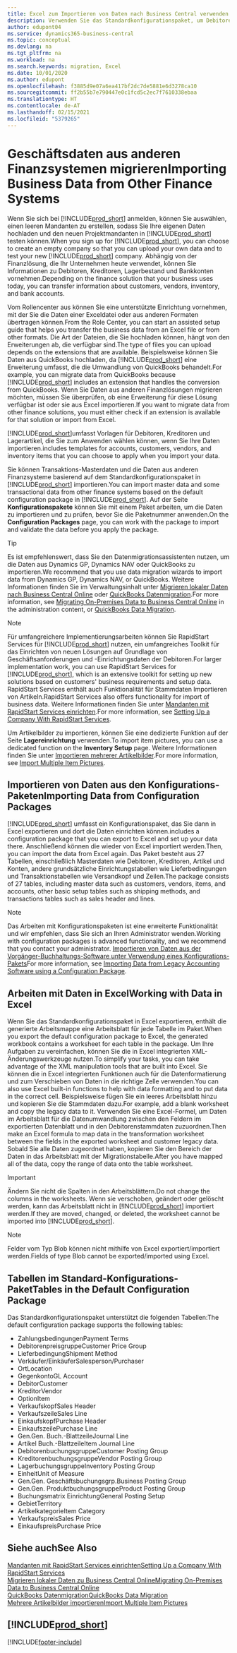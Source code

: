 ```yaml
---
title: Excel zum Importieren von Daten nach Business Central verwenden
description: Verwenden Sie das Standardkonfigurationspaket, um Debitorendaten in Excel hinzuzufügen und Daten nach Business Central zu importieren.
author: edupont04
ms.service: dynamics365-business-central
ms.topic: conceptual
ms.devlang: na
ms.tgt_pltfrm: na
ms.workload: na
ms.search.keywords: migration, Excel
ms.date: 10/01/2020
ms.author: edupont
ms.openlocfilehash: f3885d9e07a6ea417bf2dc7de5881e6d3278ca10
ms.sourcegitcommit: ff2b55b7e790447e0c1fcd5c2ec7f7610338ebaa
ms.translationtype: HT
ms.contentlocale: de-AT
ms.lasthandoff: 02/15/2021
ms.locfileid: "5379265"
---
```

# <a name="importing-business-data-from-other-finance-systems"></a><span data-ttu-id="b4805-103">Geschäftsdaten aus anderen Finanzsystemen migrieren</span><span class="sxs-lookup"><span data-stu-id="b4805-103">Importing Business Data from Other Finance Systems</span></span>

<span data-ttu-id="b4805-104">Wenn Sie sich bei [!INCLUDE[prod_short](includes/prod_short.md)] anmelden, können Sie auswählen, einen leeren Mandanten zu erstellen, sodass Sie Ihre eigenen Daten hochladen und den neuen Projektmandanten in [!INCLUDE[prod_short](includes/prod_short.md)] testen können.</span><span class="sxs-lookup"><span data-stu-id="b4805-104">When you sign up for [!INCLUDE[prod_short](includes/prod_short.md)], you can choose to create an empty company so that you can upload your own data and to test your new [!INCLUDE[prod_short](includes/prod_short.md)] company.</span></span> <span data-ttu-id="b4805-105">Abhängig von der Finanzlösung, die Ihr Unternehmen heute verwendet, können Sie Informationen zu Debitoren, Kreditoren, Lagerbestand und Bankkonten vornehmen.</span><span class="sxs-lookup"><span data-stu-id="b4805-105">Depending on the finance solution that your business uses today, you can transfer information about customers, vendors, inventory, and bank accounts.</span></span>  

<span data-ttu-id="b4805-106">Vom Rollencenter aus können Sie eine unterstützte Einrichtung vornehmen, mit der Sie die Daten einer Exceldatei oder aus anderen Formaten übertragen können.</span><span class="sxs-lookup"><span data-stu-id="b4805-106">From the Role Center, you can start an assisted setup guide that helps you transfer the business data from an Excel file or from other formats.</span></span> <span data-ttu-id="b4805-107">Die Art der Dateien, die Sie hochladen können, hängt von den Erweiterungen ab, die verfügbar sind.</span><span class="sxs-lookup"><span data-stu-id="b4805-107">The type of files you can upload depends on the extensions that are available.</span></span> <span data-ttu-id="b4805-108">Beispielsweise können Sie Daten aus QuickBooks hochladen, da [!INCLUDE[prod_short](includes/prod_short.md)] eine Erweiterung umfasst, die die Umwandlung von QuickBooks behandelt.</span><span class="sxs-lookup"><span data-stu-id="b4805-108">For example, you can migrate data from QuickBooks because [!INCLUDE[prod_short](includes/prod_short.md)] includes an extension that handles the conversion from QuickBooks.</span></span> <span data-ttu-id="b4805-109">Wenn Sie Daten aus anderen Finanzlösungen migrieren möchten, müssen Sie überprüfen, ob eine Erweiterung für diese Lösung verfügbar ist oder sie aus Excel importieren.</span><span class="sxs-lookup"><span data-stu-id="b4805-109">If you want to migrate data from other finance solutions, you must either check if an extension is available for that solution or import from Excel.</span></span>  

[!INCLUDE[prod_short](includes/prod_short.md)]<span data-ttu-id="b4805-110">umfasst Vorlagen für Debitoren, Kreditoren und Lagerartikel, die Sie zum Anwenden wählen können, wenn Sie Ihre Daten importieren.</span><span class="sxs-lookup"><span data-stu-id="b4805-110">includes templates for accounts, customers, vendors, and inventory items that you can choose to apply when you import your data.</span></span>

<span data-ttu-id="b4805-111">Sie können Transaktions-Masterdaten und die Daten aus anderen Finanzsysteme basierend auf dem Standardkonfigurationspaket in [!INCLUDE[prod_short](includes/prod_short.md)] importieren.</span><span class="sxs-lookup"><span data-stu-id="b4805-111">You can import master data and some transactional data from other finance systems based on the default configuration package in [!INCLUDE[prod_short](includes/prod_short.md)].</span></span> <span data-ttu-id="b4805-112">Auf der Seite **Konfigurationspakete** können Sie mit einem Paket arbeiten, um die Daten zu importieren und zu prüfen, bevor Sie die Paketnummer anwenden.</span><span class="sxs-lookup"><span data-stu-id="b4805-112">On the **Configuration Packages** page, you can work with the package to import and validate the data before you apply the package.</span></span>  

> [!TIP]  
> <span data-ttu-id="b4805-113">Es ist empfehlenswert, dass Sie den Datenmigrationsassistenten nutzen, um die Daten aus Dynamics GP, Dynamics NAV oder QuickBooks zu importieren.</span><span class="sxs-lookup"><span data-stu-id="b4805-113">We recommend that you use data migration wizards to import data from Dynamics GP, Dynamics NAV, or QuickBooks.</span></span> <span data-ttu-id="b4805-114">Weitere Informationen finden Sie im Verwaltungsinhalt unter [Migrieren lokaler Daten nach Business Central Online](/dynamics365/business-central/dev-itpro/administration/migrate-data) oder [QuickBooks Datenmigration](ui-extensions-quickbooks-data-migration.md).</span><span class="sxs-lookup"><span data-stu-id="b4805-114">For more information, see [Migrating On-Premises Data to Business Central Online](/dynamics365/business-central/dev-itpro/administration/migrate-data) in the administration content, or [QuickBooks Data Migration](ui-extensions-quickbooks-data-migration.md).</span></span>

> [!NOTE]  
> <span data-ttu-id="b4805-115">Für umfangreichere Implementierungsarbeiten können Sie RapidStart Services für [!INCLUDE[prod_short](includes/prod_short.md)] nutzen, ein umfangreiches Toolkit für das Einrichten von neuen Lösungen auf Grundlage von Geschäftsanforderungen und -Einrichtungsdaten der Debitoren.</span><span class="sxs-lookup"><span data-stu-id="b4805-115">For larger implementation work, you can use RapidStart Services for [!INCLUDE[prod_short](includes/prod_short.md)], which is an extensive toolkit for setting up new solutions based on customers' business requirements and setup data.</span></span> <span data-ttu-id="b4805-116">RapidStart Services enthält auch Funktionalität für Stammdaten Importieren von Artikeln.</span><span class="sxs-lookup"><span data-stu-id="b4805-116">RapidStart Services also offers functionality for import of business data.</span></span> <span data-ttu-id="b4805-117">Weitere Informationen finden Sie unter [Mandanten mit RapidStart Services einrichten](admin-set-up-a-company-with-rapidstart.md).</span><span class="sxs-lookup"><span data-stu-id="b4805-117">For more information, see [Setting Up a Company With RapidStart Services](admin-set-up-a-company-with-rapidstart.md).</span></span>

<span data-ttu-id="b4805-118">Um Artikelbilder zu importieren, können Sie eine dedizierte Funktion auf der Seite **Lagereinrichtung** verwenden.</span><span class="sxs-lookup"><span data-stu-id="b4805-118">To import item pictures, you can use a dedicated function on the **Inventory Setup** page.</span></span> <span data-ttu-id="b4805-119">Weitere Informationen finden Sie unter [Importieren mehrerer Artikelbilder](inventory-how-import-item-pictures.md).</span><span class="sxs-lookup"><span data-stu-id="b4805-119">For more information, see [Import Multiple Item Pictures](inventory-how-import-item-pictures.md).</span></span>

## <a name="importing-data-from-configuration-packages"></a><span data-ttu-id="b4805-120">Importieren von Daten aus den Konfigurations-Paketen</span><span class="sxs-lookup"><span data-stu-id="b4805-120">Importing Data from Configuration Packages</span></span>
[!INCLUDE[prod_short](includes/prod_short.md)] <span data-ttu-id="b4805-121">umfasst ein Konfigurationspaket, das Sie dann in Excel exportieren und dort die Daten einrichten können.</span><span class="sxs-lookup"><span data-stu-id="b4805-121">includes a configuration package that you can export to Excel and set up your data there.</span></span> <span data-ttu-id="b4805-122">Anschließend können die wieder von Excel importiert werden.</span><span class="sxs-lookup"><span data-stu-id="b4805-122">Then, you can import the data from Excel again.</span></span> <span data-ttu-id="b4805-123">Das Paket besteht aus 27 Tabellen, einschließlich Masterdaten wie Debitoren, Kreditoren, Artikel und Konten, andere grundsätzliche Einrichtungstabellen wie Lieferbedingungen und Transaktionstabellen wie Versandkopf und Zeilen.</span><span class="sxs-lookup"><span data-stu-id="b4805-123">The package consists of 27 tables, including master data such as customers, vendors, items, and accounts, other basic setup tables such as shipping methods, and transactions tables such as sales header and lines.</span></span>  

> [!NOTE]  
>   <span data-ttu-id="b4805-124">Das Arbeiten mit Konfigurationspaketen ist eine erweiterte Funktionalität und wir empfehlen, dass Sie sich an Ihren Administrator wenden.</span><span class="sxs-lookup"><span data-stu-id="b4805-124">Working with configuration packages is advanced functionality, and we recommend that you contact your administrator.</span></span> <span data-ttu-id="b4805-125">[Importieren von Daten aus der Vorgänger-Buchhaltungs-Software unter Verwendung eines Konfigurations-Pakets](across-import-data-configuration-packages.md)</span><span class="sxs-lookup"><span data-stu-id="b4805-125">For more information, see [Importing Data from Legacy Accounting Software using a Configuration Package](across-import-data-configuration-packages.md).</span></span>

## <a name="working-with-data-in-excel"></a><span data-ttu-id="b4805-126">Arbeiten mit Daten in Excel</span><span class="sxs-lookup"><span data-stu-id="b4805-126">Working with Data in Excel</span></span>
<span data-ttu-id="b4805-127">Wenn Sie das Standardkonfigurationspaket in Excel exportieren, enthält die generierte Arbeitsmappe eine Arbeitsblatt für jede Tabelle im Paket.</span><span class="sxs-lookup"><span data-stu-id="b4805-127">When you export the default configuration package to Excel, the generated workbook contains a worksheet for each table in the package.</span></span> <span data-ttu-id="b4805-128">Um Ihre Aufgaben zu vereinfachen, können Sie die in Excel integrierten XML-Änderungswerkzeuge nutzen.</span><span class="sxs-lookup"><span data-stu-id="b4805-128">To simplify your tasks, you can take advantage of the XML manipulation tools that are built into Excel.</span></span> <span data-ttu-id="b4805-129">Sie können die in Excel integrierten Funktionen auch für die Datenformatierung und zum Verschieben von Daten in die richtige Zelle verwenden.</span><span class="sxs-lookup"><span data-stu-id="b4805-129">You can also use Excel built-in functions to help with data formatting and to put data in the correct cell.</span></span> <span data-ttu-id="b4805-130">Beispielsweise fügen Sie ein leeres Arbeitsblatt hinzu und kopieren Sie die Stammdaten dazu.</span><span class="sxs-lookup"><span data-stu-id="b4805-130">For example, add a blank worksheet and copy the legacy data to it.</span></span> <span data-ttu-id="b4805-131">Verwenden Sie eine Excel-Formel, um Daten im Arbeitsblatt für die Datenumwandlung zwischen den Feldern im exportierten Datenblatt und in den Debitorenstammdaten zuzuordnen.</span><span class="sxs-lookup"><span data-stu-id="b4805-131">Then make an Excel formula to map data in the transformation worksheet between the fields in the exported worksheet and customer legacy data.</span></span> <span data-ttu-id="b4805-132">Sobald Sie alle Daten zugeordnet haben, kopieren Sie den Bereich der Daten in das Arbeitsblatt mit der Migrationstabelle.</span><span class="sxs-lookup"><span data-stu-id="b4805-132">After you have mapped all of the data, copy the range of data onto the table worksheet.</span></span>  

> [!IMPORTANT]  
>  <span data-ttu-id="b4805-133">Ändern Sie nicht die Spalten in den Arbeitsblättern.</span><span class="sxs-lookup"><span data-stu-id="b4805-133">Do not change the columns in the worksheets.</span></span> <span data-ttu-id="b4805-134">Wenn sie verschoben, geändert oder gelöscht werden, kann das Arbeitsblatt nicht in [!INCLUDE[prod_short](includes/prod_short.md)] importiert werden.</span><span class="sxs-lookup"><span data-stu-id="b4805-134">If they are moved, changed, or deleted, the worksheet cannot be imported into [!INCLUDE[prod_short](includes/prod_short.md)].</span></span>

> [!NOTE]
> <span data-ttu-id="b4805-135">Felder vom Typ Blob können nicht mithilfe von Excel exportiert/importiert werden.</span><span class="sxs-lookup"><span data-stu-id="b4805-135">Fields of type Blob cannot be exported/imported using Excel.</span></span>

## <a name="tables-in-the-default-configuration-package"></a><span data-ttu-id="b4805-136">Tabellen im Standard-Konfigurations-Paket</span><span class="sxs-lookup"><span data-stu-id="b4805-136">Tables in the Default Configuration Package</span></span>
<span data-ttu-id="b4805-137">Das Standardkonfigurationspaket unterstützt die folgenden Tabellen:</span><span class="sxs-lookup"><span data-stu-id="b4805-137">The default configuration package supports the following tables:</span></span>

-   <span data-ttu-id="b4805-138">Zahlungsbedingungen</span><span class="sxs-lookup"><span data-stu-id="b4805-138">Payment Terms</span></span>
-   <span data-ttu-id="b4805-139">Debitorenpreisgruppe</span><span class="sxs-lookup"><span data-stu-id="b4805-139">Customer Price Group</span></span>
-   <span data-ttu-id="b4805-140">Lieferbedingung</span><span class="sxs-lookup"><span data-stu-id="b4805-140">Shipment Method</span></span>
-   <span data-ttu-id="b4805-141">Verkäufer/Einkäufer</span><span class="sxs-lookup"><span data-stu-id="b4805-141">Salesperson/Purchaser</span></span>
-   <span data-ttu-id="b4805-142">Ort</span><span class="sxs-lookup"><span data-stu-id="b4805-142">Location</span></span>
-   <span data-ttu-id="b4805-143">Gegenkonto</span><span class="sxs-lookup"><span data-stu-id="b4805-143">GL Account</span></span>
-   <span data-ttu-id="b4805-144">Debitor</span><span class="sxs-lookup"><span data-stu-id="b4805-144">Customer</span></span>
-   <span data-ttu-id="b4805-145">Kreditor</span><span class="sxs-lookup"><span data-stu-id="b4805-145">Vendor</span></span>
-   <span data-ttu-id="b4805-146">Option</span><span class="sxs-lookup"><span data-stu-id="b4805-146">Item</span></span>
-   <span data-ttu-id="b4805-147">Verkaufskopf</span><span class="sxs-lookup"><span data-stu-id="b4805-147">Sales Header</span></span>
-   <span data-ttu-id="b4805-148">Verkaufszeile</span><span class="sxs-lookup"><span data-stu-id="b4805-148">Sales Line</span></span>
-   <span data-ttu-id="b4805-149">Einkaufskopf</span><span class="sxs-lookup"><span data-stu-id="b4805-149">Purchase Header</span></span>
-   <span data-ttu-id="b4805-150">Einkaufszeile</span><span class="sxs-lookup"><span data-stu-id="b4805-150">Purchase Line</span></span>
-   <span data-ttu-id="b4805-151">Gen.</span><span class="sxs-lookup"><span data-stu-id="b4805-151">Gen.</span></span> <span data-ttu-id="b4805-152">Buch.-Blattzeile</span><span class="sxs-lookup"><span data-stu-id="b4805-152">Journal Line</span></span>
-   <span data-ttu-id="b4805-153">Artikel Buch.-Blattzeile</span><span class="sxs-lookup"><span data-stu-id="b4805-153">Item Journal Line</span></span>
-   <span data-ttu-id="b4805-154">Debitorenbuchungsgruppe</span><span class="sxs-lookup"><span data-stu-id="b4805-154">Customer Posting Group</span></span>
-   <span data-ttu-id="b4805-155">Kreditorenbuchungsgruppe</span><span class="sxs-lookup"><span data-stu-id="b4805-155">Vendor Posting Group</span></span>
-   <span data-ttu-id="b4805-156">Lagerbuchungsgruppe</span><span class="sxs-lookup"><span data-stu-id="b4805-156">Inventory Posting Group</span></span>
-   <span data-ttu-id="b4805-157">Einheit</span><span class="sxs-lookup"><span data-stu-id="b4805-157">Unit of Measure</span></span>
-   <span data-ttu-id="b4805-158">Gen.</span><span class="sxs-lookup"><span data-stu-id="b4805-158">Gen.</span></span> <span data-ttu-id="b4805-159">Geschäftsbuchungsgrp.</span><span class="sxs-lookup"><span data-stu-id="b4805-159">Business Posting Group</span></span>
-   <span data-ttu-id="b4805-160">Gen.</span><span class="sxs-lookup"><span data-stu-id="b4805-160">Gen.</span></span> <span data-ttu-id="b4805-161">Produktbuchungsgruppe</span><span class="sxs-lookup"><span data-stu-id="b4805-161">Product Posting Group</span></span>
-   <span data-ttu-id="b4805-162">Buchungsmatrix Einrichtung</span><span class="sxs-lookup"><span data-stu-id="b4805-162">General Posting Setup</span></span>
-   <span data-ttu-id="b4805-163">Gebiet</span><span class="sxs-lookup"><span data-stu-id="b4805-163">Territory</span></span>
-   <span data-ttu-id="b4805-164">Artikelkategorie</span><span class="sxs-lookup"><span data-stu-id="b4805-164">Item Category</span></span>
-   <span data-ttu-id="b4805-165">Verkaufspreis</span><span class="sxs-lookup"><span data-stu-id="b4805-165">Sales Price</span></span>
-   <span data-ttu-id="b4805-166">Einkaufspreis</span><span class="sxs-lookup"><span data-stu-id="b4805-166">Purchase Price</span></span>

## <a name="see-also"></a><span data-ttu-id="b4805-167">Siehe auch</span><span class="sxs-lookup"><span data-stu-id="b4805-167">See Also</span></span>
[<span data-ttu-id="b4805-168">Mandanten mit RapidStart Services einrichten</span><span class="sxs-lookup"><span data-stu-id="b4805-168">Setting Up a Company With RapidStart Services</span></span>](admin-set-up-a-company-with-rapidstart.md)  
[<span data-ttu-id="b4805-169">Migrieren lokaler Daten zu Business Central Online</span><span class="sxs-lookup"><span data-stu-id="b4805-169">Migrating On-Premises Data to Business Central Online</span></span>](/dynamics365/business-central/dev-itpro/administration/migrate-data)  
[<span data-ttu-id="b4805-170">QuickBooks Datenmigration</span><span class="sxs-lookup"><span data-stu-id="b4805-170">QuickBooks Data Migration</span></span>](ui-extensions-quickbooks-data-migration.md)  
[<span data-ttu-id="b4805-171">Mehrere Artikelbilder importieren</span><span class="sxs-lookup"><span data-stu-id="b4805-171">Import Multiple Item Pictures</span></span>](inventory-how-import-item-pictures.md)

## [!INCLUDE[prod_short](includes/free_trial_md.md)]  


[!INCLUDE[footer-include](includes/footer-banner.md)]